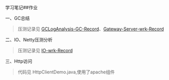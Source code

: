 学习笔记##作业

一、GC总结
> 压测记录见 [GCLogAnalysis-GC-Record](./JAVA-000/Week_02/O-wrk-Record.md)、[Gateway-Server-wrk-Record](./JAVA-000/Week_02/Gateway-Server-wrk-Record.md)

二、IO、Netty压测分析
> 压测记录见 [IO-wrk-Record](./JAVA-000/Week_02/O-wrk-Record.md)

三、Http访问
> 代码见 HttpClientDemo.java,使用了apache组件
